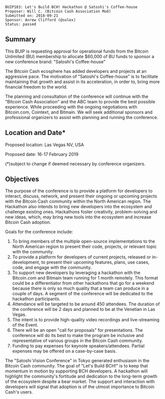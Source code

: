     BUIP103: Let's Build BCH! Hackathon @ Satoshi's Coffee-house
    Proposer: Will C. (Bitcoin Cash Association Mod)
    Submitted on: 2018-09-21
    Sponsor: Anrew Clifford (@solex)
    Status: passed

Summary
-------

This BUIP is requesting approval for operational funds from the Bitcoin
Unlimited (BU) membership to allocate $60,000 of BU funds to sponsor a
new conference brand: "Satoshi's Coffee-house"

The Bitcoin Cash ecosphere has added developers and projects at an
aggressive pace. The motivation of "Satoshi's Coffee-house" is to
facilitate maintaining that growth and assist in its acceleration, in
order to, bring more financial freedom to the world.

The planning and consultation of the conference will continue with the
"Bitcoin Cash Association" and the ABC team to provide the best possible
experience. While proceeding with the ongoing negotiations with
Bitcoin.com, Cointext, and Bitmain. We will seek additional sponsors and
professional organizers to assist with planning and running the
conference.

Location and Date\*
-------------------

Proposed location: Las Vegas NV, USA

Proposed date: 16-17 February 2019

(\*)subject to change if deemed necessary by conference organizers.

Objectives
----------

The purpose of the conference is to provide a platform for developers to
interact, discuss, network, and present their ongoing or upcoming
projects with the Bitcoin Cash community within the North American
region. The Hackathon also intends to bring new developers into the
ecosystem and challenge existing ones. Hackathons foster creativity,
problem-solving and new ideas, which, may bring new tools into the
ecosystem and increase Bitcoin Cash adoption.

Goals for the conference include:

1.  To bring members of the multiple open-source implementations to the
    North American region to present their code, projects, or relevant
    topic with the community.
2.  To provide a platform for developers of current projects, released
    or in-development, to present their upcoming features, plans, use
    cases, code, and engage with the community.
3.  To support new developers by leveraging a hackathon with the
    Bitcoin.com and Bitmain team running for 1 month remotely. This
    format could be a differentiator from other hackathons that go for a
    weekend because there is only so much quality that a team can
    produce in a couple of days. A segment of the conference will be
    dedicated to the hackathon participants.
4.  Attendance will be targeted to be around 450 attendees. The duration
    of the conference will be 2 days and planned to be at the Venetian
    in Las Vegas.
5.  The intent is to provide high-quality video recordings and
    live-streaming of the Event.
6.  There will be an open "call for proposals" for presentations. The
    conference will do its best to make the program be inclusive and
    representative of various groups in the Bitcoin Cash community.
7.  Funding to pay expenses for keynote speakers/attendees. Partial
    expenses may be offered on a case-by-case basis.

The "Satoshi Vision Conference" in Tokyo generated enthusiasm in the
Bitcoin Cash community. The goal of "Let's Build BCH!" is to keep that
momentum in motion by supporting BCH developers. A hackathon will
highlight the community's fortitude and dedication to the long-term
growth of the ecosystem despite a bear market. The support and
interaction with developers will signal that adoption is of the utmost
importance to Bitcoin Cash's users.
